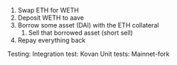 1. Swap ETH for WETH
2. Deposit WETH to aave
3. Borrow some asset (DAI) with the ETH collateral
    1. Sell that borrowed asset (short sell)
4. Repay everything back

Testing:
Integration test: Kovan
Unit tests: Mainnet-fork